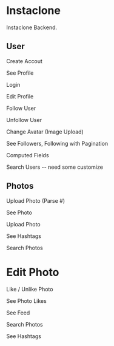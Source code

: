 # Instaclone

Instaclone Backend.

## User

Create Accout

See Profile

Login

Edit Profile

Follow User

Unfollow User

Change Avatar (Image Upload)

See Followers, Following with Pagination

Computed Fields

Search Users
-- need some customize

## Photos

Upload Photo (Parse #)

See Photo

Upload Photo

See Hashtags

Search Photos

Edit Photo
=============================
Like / Unlike Photo

See Photo Likes

See Feed

Search Photos

See Hashtags
